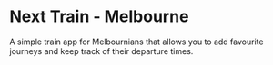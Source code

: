 # Next Train - Melbourne
A simple train app for Melbournians that allows you to add favourite journeys and keep track of their departure times.
